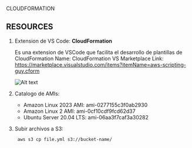  CLOUDFORMATION 

## RESOURCES

1. Extension de VS Code: **CloudFormation** 

    Es una extension de VSCode que facilita el desarrollo de plantillas de CloudFormation
    Name: CloudFormation
    VS Marketplace Link: https://marketplace.visualstudio.com/items?itemName=aws-scripting-guy.cform

    ![Alt text](image-1.png)

2. Catalogo de AMIs:
    - Amazon Linux 2023 AMI: ami-0277155c3f0ab2930
    - Amazon Linux 2 AMI: ami-0cf10cdf9fcd62d37
    - Ubuntu Server 20.04 LTS: ami-06aa3f7caf3a30282

3. Subir archivos a S3:

   ```bash
    aws s3 cp file.yml s3://bucket-name/
   ```
